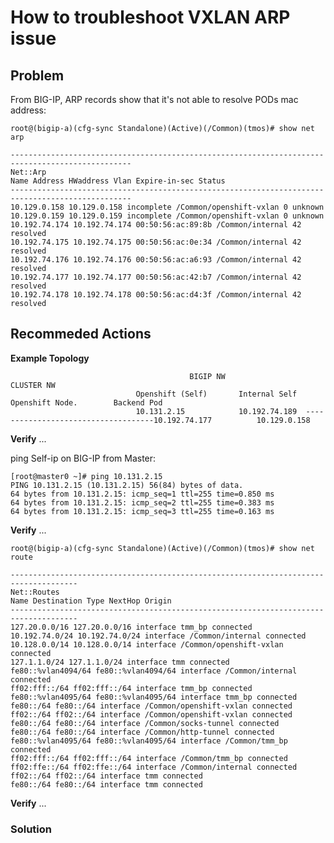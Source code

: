 
# How to troubleshoot VXLAN ARP issue

## Problem

From BIG-IP, ARP records show that it's not able to resolve PODs mac address:

```
root@(bigip-a)(cfg-sync Standalone)(Active)(/Common)(tmos)# show net arp

-------------------------------------------------------------------------------------------------
Net::Arp
Name Address HWaddress Vlan Expire-in-sec Status
-------------------------------------------------------------------------------------------------
10.129.0.158 10.129.0.158 incomplete /Common/openshift-vxlan 0 unknown
10.129.0.159 10.129.0.159 incomplete /Common/openshift-vxlan 0 unknown
10.192.74.174 10.192.74.174 00:50:56:ac:89:8b /Common/internal 42 resolved
10.192.74.175 10.192.74.175 00:50:56:ac:0e:34 /Common/internal 42 resolved
10.192.74.176 10.192.74.176 00:50:56:ac:a6:93 /Common/internal 42 resolved
10.192.74.177 10.192.74.177 00:50:56:ac:42:b7 /Common/internal 42 resolved
10.192.74.178 10.192.74.178 00:50:56:ac:d4:3f /Common/internal 42 resolved
```
 
## Recommeded Actions

**Example Topology**

                                            BIGIP NW                                                                 CLUSTER NW
                                Openshift (Self)       Internal Self                                      Openshift Node.        Backend Pod
                                10.131.2.15            10.192.74.189  ------------------------------------10.192.74.177          10.129.0.158
 

**Verify**
...

 ping Self-ip on BIG-IP from Master:
```
[root@master0 ~]# ping 10.131.2.15
PING 10.131.2.15 (10.131.2.15) 56(84) bytes of data.
64 bytes from 10.131.2.15: icmp_seq=1 ttl=255 time=0.850 ms
64 bytes from 10.131.2.15: icmp_seq=2 ttl=255 time=0.383 ms
64 bytes from 10.131.2.15: icmp_seq=3 ttl=255 time=0.163 ms
```
 

**Verify**
...

```
root@(bigip-a)(cfg-sync Standalone)(Active)(/Common)(tmos)# show net route

-------------------------------------------------------------------------------------
Net::Routes
Name Destination Type NextHop Origin
-------------------------------------------------------------------------------------
127.20.0.0/16 127.20.0.0/16 interface tmm_bp connected
10.192.74.0/24 10.192.74.0/24 interface /Common/internal connected
10.128.0.0/14 10.128.0.0/14 interface /Common/openshift-vxlan connected
127.1.1.0/24 127.1.1.0/24 interface tmm connected
fe80::%vlan4094/64 fe80::%vlan4094/64 interface /Common/internal connected
ff02:fff::/64 ff02:fff::/64 interface tmm_bp connected
fe80::%vlan4095/64 fe80::%vlan4095/64 interface tmm_bp connected
fe80::/64 fe80::/64 interface /Common/openshift-vxlan connected
ff02::/64 ff02::/64 interface /Common/openshift-vxlan connected
fe80::/64 fe80::/64 interface /Common/socks-tunnel connected
fe80::/64 fe80::/64 interface /Common/http-tunnel connected
fe80::%vlan4095/64 fe80::%vlan4095/64 interface /Common/tmm_bp connected
ff02:fff::/64 ff02:fff::/64 interface /Common/tmm_bp connected
ff02:ffe::/64 ff02:ffe::/64 interface /Common/internal connected
ff02::/64 ff02::/64 interface tmm connected
fe80::/64 fe80::/64 interface tmm connected
```

**Verify**
...

### Solution
